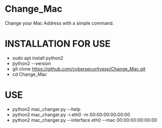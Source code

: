 # Change_Mac
Change your Mac Address with a simple command.
# INSTALLATION FOR USE
- sudo apt install python2
- python2 --version
- git clone https://github.com/cybersecurityesp/Change_Mac.git
- cd Change_Mac
# USE
- python2 mac_changer.py --help
- python2 mac_changer.py -i eth0 -m 00:00:00:00:00:00
- python2 mac_changer.py --interface eth0 --mac 00:00:00:00:00:00

